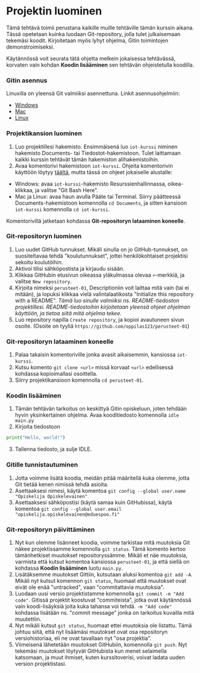 # Projektin luominen
Tämä tehtävä toimii perustana kaikille muille tehtäville tämän kurssin aikana.
Tässä opetetaan kuinka luodaan Git-repository, jolla tulet julkaisemaan
tekemäsi koodit. Kirjoitetaan myös lyhyt ohjelma, Gitin toimintojen
demonstroimiseksi.

Käytännössä voit seurata tätä ohjetta melkein jokaisessa tehtävässä, korvaten
vain kohdan **Koodin lisääminen** sen tehtävän ohjeistetulla koodilla.

### Gitin asennus
Linuxilla on yleensä Git valmiiksi asennettuna. Linkit asennusohjelmiin:
- [Windows](https://git-scm.com/download/win)
- [Mac](https://git-scm.com/download/mac)
- [Linux](https://git-scm.com/download/linux)

### Projektikansion luominen
1. Luo projektillesi hakemisto. Ensimmäisenä luo `iot-kurssi` niminen hakemisto
Documents- tai Tiedostot-hakemistoon. Tulet laittamaan kaikki kurssin tehtävät
tämän hakemiston alihakemistoihin.
2. Avaa komentorivi hakemistoon `iot-kurssi`. Ohjeita komentorivin käyttöön
löytyy [täältä](../KOMENTORIVI.md), mutta tässä on ohjeet jokaiselle alustalle:
- Windows: avaa `iot-kurssi`-hakemisto Resurssienhallinnassa, oikea-klikkaa,
ja valitse "Git Bash Here".
- Mac ja Linux: avaa haun avulla Pääte tai Terminal. Siirry päätteessä
Documents-hakemistoon komennolla `cd Documents`, ja sitten kansioon
`iot-kurssi` komennolla `cd iot-kurssi`.

Komentorivillä jatketaan kohdassa **Git-repositoryn lataaminen koneelle**.

### Git-repositoryn luominen
1. Luo uudet GitHub tunnukset. Mikäli sinulla on jo GitHub-tunnukset, on
suositeltavaa tehdä "koulutunnukset", jottei henkilökohtaiset projektisi
sekoitu koulutöihin.
2. Aktivoi tilisi sähköpostista ja kirjaudu sisään.
3. Klikkaa GitHubin etusivun oikeassa yläkulmassa olevaa `+`-merkkiä, ja
valitse `New repository`.
4. Kirjoita nimeksi `perusteet-01`, Descriptioniin voit laittaa mitä vain
(tai ei mitään), ja lopuksi klikkaa vielä valintalaatikosta
"Initialize this repository with a README". *Tämä luo sinulle valmiiksi ns.
README-tiedoston projektillesi. README-tiedostoihin kirjoitetaan yleensä
ohjeet ohjelman käyttöön, ja tietoa siitä mitä ohjelma tekee.*
5. Luo repository napilla `Create repository`, ja kopioi avautuneen sivun
osoite. (Osoite on tyyliä `https://github.com/oppilas123/perusteet-01`)

### Git-repositoryn lataaminen koneelle
1. Palaa takaisin komentoriville jonka avasit aikaisemmin, kansiossa
`iot-kurssi`.
2. Kutsu komento `git clone <url>` missä korvaat `<url>` edellisessä
kohdassa kopioimallasi osoittella.
3. Siirry projektikansioon komennolla `cd perusteet-01`.

### Koodin lisääminen
1. Tämän tehtävän tarkoitus on keskittyä Gitin opiskeluun, joten tehdään
hyvin yksinkertainen ohjelma. Avaa kooditiedosto komennolla `idle main.py`
2. Kirjoita tiedostoon
```python
print("Hello, world!")
```
3. Tallenna tiedosto, ja sulje IDLE.

### Gitille tunnistautuminen
1. Jotta voimme lisätä koodia, meidän pitää määritellä kuka olemme, jotta Git
tietää kenen nimissä tehdä asioita.
2. Asettaaksesi nimesi, käytä komentoa
`git config --global user.name "Opiskelija Opiskelevainen"`
3. Asettaaksesi sähköpostisi (käytä samaa kuin GitHubissa), käytä komentoa
`git config --global user.email "opiskelija.opiskelevainen@eduespoo.fi"`

### Git-repositoryn päivittäminen
1. Nyt kun olemme lisänneet koodia, voimme tarkistaa mitä muutoksia Git
näkee projektissamme komennolla `git status`. Tämä komento kertoo tämänhetkiset
muutokset repositoryssämme. Mikäli et näe muutoksia, varmista että kutsut
komentoa kansiossa `perusteet-01`, ja että siellä on kohdassa
**Koodin lisääminen** luotu `main.py`.
2. Lisätäksemme muutokset Gittiin, kutsutaan aluksi komentoa `git add -A`.
Mikäli nyt kutsut komennon `git status`, huomaat että muutokset ovat eivät
ole enää "untracked", vaan "commitattavia muutoksia".
3. Luodaan uusi versio projektistamme komennolla `git commit -m "Add code"`.
Gitissä projektit koostuvat "commiteista", jotka ovat käytännössä vain
koodi-lisäyksiä joita kuka tahansa voi tehdä. `-m "Add code"` kohdassa lisätään
ns. "commit message" jonka on tarkoitus kuvailla mitä muutettiin.
4. Nyt mikäli kutsut `git status`, huomaat ettei muutoksia ole listattu. Tämä
johtuu siitä, että nyt lisäämäsi muutokset ovat osa repositoryn versiohistoriaa,
eli ne ovat tavallaan nyt "osa projektia".
5. Viimeisenä lähetetään muutokset GitHubiin, komennolla `git push`.
Nyt tekemäsi muutokset löytyvät GitHubista kun menet selaimella katsomaan, ja
muut ihmiset, kuten kurssitoverisi, voivat ladata uuden version projektistasi.
